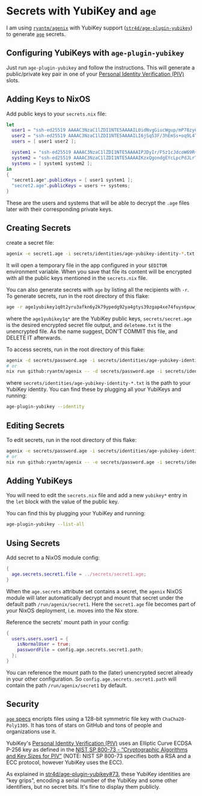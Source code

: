 # Secrets with YubiKey and `age`

I am using [`ryantm/agenix`](https://github.com/ryantm/agenix) with YubiKey support
([`str4d/age-plugin-yubikey`](https://github.com/str4d/age-plugin-yubikey))
to generate [`age`](https://github.com/FiloSottile/age) secrets.

## Configuring YubiKeys with `age-plugin-yubikey`

Just run `age-plugin-yubikey` and follow the instructions.
This will generate a public/private key pair in one of your
[Personal Identity Verification (PIV)](https://www.yubico.com/authentication-standards/smart-card/)
slots.

## Adding Keys to NixOS

Add public keys to your `secrets.nix` file:

```nix
let
  user1 = "ssh-ed25519 AAAAC3NzaC1lZDI1NTE5AAAAIL0idNvgGiucWgup/mP78zyC23uFjYq0evcWdjGQUaBH";
  user2 = "ssh-ed25519 AAAAC3NzaC1lZDI1NTE5AAAAILI6jSq53F/3hEmSs+oq9L4TwOo1PrDMAgcA1uo1CCV/";
  users = [ user1 user2 ];

  system1 = "ssh-ed25519 AAAAC3NzaC1lZDI1NTE5AAAAIPJDyIr/FSz1cJdcoW69R+NrWzwGK/+3gJpqD1t8L2zE";
  system2 = "ssh-ed25519 AAAAC3NzaC1lZDI1NTE5AAAAIKzxQgondgEYcLpcPdJLrTdNgZ2gznOHCAxMdaceTUT1";
  systems = [ system1 system2 ];
in
{
  "secret1.age".publicKeys = [ user1 system1 ];
  "secret2.age".publicKeys = users ++ systems;
}
```

These are the users and systems that will be able to decrypt the `.age` files
later with their corresponding private keys.

## Creating Secrets

create a secret file:

```bash
agenix -e secret1.age -i secrets/identities/age-yubikey-identity-*.txt
```

It will open a temporary file in the app configured in your `$EDITOR` environment variable.
When you save that file its content will be encrypted with
all the public keys mentioned in the `secrets.nix` file.

You can also generate secrets with `age` by listing all the recipients with `-r`.
To generate secrets, run in the root directory of this flake:

```bash
age -r age1yubikey1q0t2yru3afkn6y2k79ypedg92ya4gtys39zgap4xe74fuys6puwjkd3nuuq -r age1yubikey1qf85namdsrxlvqvlgxrzcsefxnyem56jenkycxy7du87medwwsp35t3958e -o secrets/password.age deleteme.txt
```

where the `age1yubikey1q*` are the YubiKey public keys,
`secrets/secret.age` is the desired encrypted secret file output,
and `deleteme.txt` is the unencrypted file.
As the name suggest, DON'T COMMIT this file, and DELETE IT afterwards.

To access secrets, run in the root directory of this flake:

```bash
agenix -d secrets/password.age -i secrets/identities/age-yubikey-identity-*.txt
# or
nix run github:ryantm/agenix -- -d secrets/password.age -i secrets/identities/age-yubikey-identity-*.txt
```

where `secrets/identities/age-yubikey-identity-*.txt` is the path to your YubiKey identity.
You can find these by plugging all your YubiKeys and running:

```bash
age-plugin-yubikey --identity
```

## Editing Secrets

To edit secrets, run in the root directory of this flake:

```bash
agenix -e secrets/password.age -i secrets/identities/age-yubikey-identity-*.txt
# or
nix run github:ryantm/agenix -- -e secrets/password.age -i secrets/identities/age-yubikey-identity-*.txt
```

## Adding YubiKeys

You will need to edit the `secrets.nix` file and add a new `yubikey*`
entry in the `let` block with the value of the public key.

You can find this by plugging your YubiKey and running:

```bash
age-plugin-yubikey --list-all
```

## Using Secrets

Add secret to a NixOS module config:

```nix
{
  age.secrets.secret1.file = ../secrets/secret1.age;
}
```

When the `age.secrets` attribute set contains a secret,
the `agenix` NixOS module will later automatically decrypt
and mount that secret under the default path `/run/agenix/secret1`.
Here the `secret1.age` file becomes part of your NixOS deployment,
i.e. moves into the Nix store.

Reference the secrets' mount path in your config:

```nix
{
  users.users.user1 = {
    isNormalUser = true;
    passwordFile = config.age.secrets.secret1.path;
  };
}
```

You can reference the mount path to the (later) unencrypted
secret already in your other configuration.
So `config.age.secrets.secret1.path` will contain the path
`/run/agenix/secret1` by default.

## Security

[`age` specs](https://github.com/C2SP/C2SP/blob/main/age.md) encripts files using
a 128-bit symmetric file key with `ChaCha20-Poly1305`.
It has tons of stars on GitHub and tons of people and organizations use it.

YubiKey's [Personal Identity Verification (PIV)](https://www.yubico.com/authentication-standards/smart-card/)
uses an Elliptic Curve ECDSA P-256 key as defined in the
[NIST SP 800-73 - “Cryptographic Algorithms and Key Sizes for PIV”](https://csrc.nist.gov/pubs/sp/800/73/final)
(NOTE: NIST SP 800-73 specifies both a RSA and a ECC protocol, however YubiKey uses the ECC).

As explained in [str4d/age-plugin-yubikey#73](https://github.com/str4d/age-plugin-yubikey/issues/73),
these YubiKey identities are "key grips",
encoding a serial number of the YubiKey and some other identifiers,
but no secret bits.
It's fine to display them publicly.
